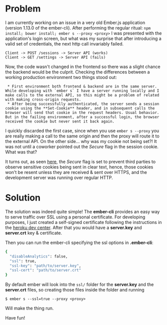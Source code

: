 # Problem

I am currently working on an issue in a very old Ember.js application (version 1.13.0 of the ember-cli). After performing the regular ritual: `npm install; bower install; ember s --proxy <proxy>` I was presented with the application's login screen, but what was my surprise that after introducing a valid set of credentials, the next http call invariably failed.

```
Client -> POST /sessions -> Server API (works)
Client -> GET /settings -> Server API (fails)
```

Now, the code wasn't changed in the frontend so there was a slight chance the backend would be the culprit. Checking the differences between a working production environment two things stood out:

     * First environment both frontend & backend are in the same server. While developing with `ember s` I have a server running locally and I make calls to the external API, so this might be a problem of related with making cross-origin requests. 
     * After being successfully authenticated, the server sends a session cookie using the **Set-Cookie** header, and in subsequent calls the browser will send that cookie in the request headers. Usual behavior. But in the failing environment, after a successful login, the browser received the cookie but never sent it back again.

I quickly discarded the first case, since when you use `ember s --proxy` you are really making a call to the same origin and then the proxy will route it to the external API. On the other side... why was my cookie not being set?! It was not until a coworker pointed out the *Secure* flag in the session cookie. What was that?

It turns out, as seen [here](https://www.owasp.org/index.php/SecureFlag), the *Secure* flag is set to prevent third parties to observe sensitive cookies being sent in clear text, hence, those cookies won't be resent unless they are received & sent over HTTPS, and the development server was running over regular HTTP.


# Solution

The solution was indeed quite simple! The **ember-cli** provides an easy way to serve traffic over SSL using a personal certificate. For developing purposes, I just created a self-signed certificate following the instructions in the [heroku dev center](https://devcenter.heroku.com/articles/ssl-certificate-self). After that you would have a **server.key** and **server.crt** key & certificate.

Then you can run the ember-cli specifying the ssl options in **.ember-cli**:

```sh
{
  "disableAnalytics": false,
  "ssl": true,
  "ssl-key": "path/to/server.key",
  "ssl-cert": "path/to/server.crt"
}
```

By default ember will look into the `ssl/` folder for the **server.key** and the **server.crt** files, so creating those files inside the folder and running

```
$ ember s --ssl=true --proxy <proxy>
```

Will make the thing run.



Have fun!


